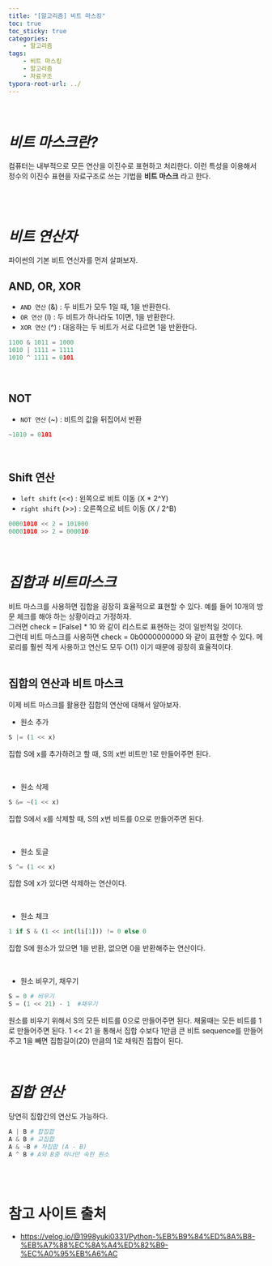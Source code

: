 ```yaml
---
title: "[알고리즘] 비트 마스킹"
toc: true
toc_sticky: true
categories: 
    - 알고리즘
tags:
    - 비트 마스킹
    - 알고리즘
    - 자료구조
typora-root-url: ../
---
```


<br>

# *비트 마스크란?*

컴퓨터는 내부적으로 모든 연산을 이진수로 표현하고 처리한다. 이런 특성을 이용해서 정수의 이진수 표현을 자료구조로 쓰는 기법을 **비트 마스크** 라고 한다.

<br>
<br>

# *비트 연산자*

파이썬의 기본 비트 연산자를 먼저 살펴보자.

## AND, OR, XOR

* `AND 연산` (&) : 두 비트가 모두 1일 때, 1을 반환한다.
* `OR 연산` (l) : 두 비트가 하나라도 1이면, 1을 반환한다.
* `XOR 연산` (^) : 대응하는 두 비트가 서로 다르면 1을 반환한다.

```python
1100 & 1011 = 1000
1010 | 1111 = 1111
1010 ^ 1111 = 0101
```

<br>

## NOT

* `NOT 연산` (~) : 비트의 값을 뒤집어서 반환

```python
~1010 = 0101
```

<br>

## Shift 연산

* `left shift` (<<) : 왼쪽으로 비트 이동 (X * 2^Y) 
* `right shift` (>>) : 오른쪽으로 비트 이동 (X / 2^B)

```python
00001010 << 2 = 101000
00001010 >> 2 = 000010
```

<br>

# *집합과 비트마스크*

비트 마스크를 사용하면 집합을 굉장히 효율적으로 표현할 수 있다. 예를 들어 10개의 방문 체크를 해야 하는 상황이라고 가정하자. <br> 그러면  check = [False] * 10 와 같이 리스트로 표현하는 것이 일반적일 것이다.<br>
그런데 비트 마스크를 사용하면 check = 0b0000000000 와 같이 표현할 수 있다. 메로리를 훨씬 적게 사용하고 연산도 모두 O(1) 이기 때문에 굉장히 효율적이다. <br><br>

## 집합의 연산과 비트 마스크

이제 비트 마스크를 활용한 집합의 연산에 대해서 알아보자.

* 원소 추가

```python
S |= (1 << x)
```
집합 S에 x를 추가하려고 할 때, S의 x번 비트만 1로 만들어주면 된다.

<br>

* 원소 삭제

```python
S &= ~(1 << x)
```
집합 S에서 x를 삭제할 때, S의 x번 비트를 0으로 만들어주면 된다.

<br>

* 원소 토글

```python
S ^= (1 << x)
```
집합 S에 x가 있다면 삭제하는 연산이다.

<br>

* 원소 체크

```python
1 if S & (1 << int(li[1])) != 0 else 0
```
집합 S에 원소가 있으면 1을 반환, 없으면 0을 반환해주는 연산이다.

<br>

* 원소 비우기, 채우기

```python
S = 0 # 비우기
S = (1 << 21) - 1  #채우기
```
원소를 비우기 위해서 S의 모든 비트를 0으로 만들어주면 된다. 채울때는 모든 비트를 1로 만들어주면 된다. 1 << 21 을 통해서 집합 수보다 1만큼 큰 비트 sequence를 만들어주고 1을 빼면 집합길이(20) 만큼의 1로 채워진 집합이 된다.

<br>

# *집합 연산*

당연히 집합간의 연산도 가능하다. <br>

```python
A | B # 합집합
A & B # 교집합
A & ~B # 차집합 (A - B)
A ^ B # A와 B중 하나만 속한 원소
```

<br>
<br>

# 참고 사이트 출처

* https://velog.io/@1998yuki0331/Python-%EB%B9%84%ED%8A%B8-%EB%A7%88%EC%8A%A4%ED%82%B9-%EC%A0%95%EB%A6%AC
<br>



